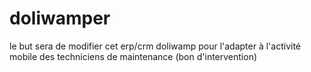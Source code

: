 # doliwamper
le but sera de modifier cet erp/crm doliwamp pour l'adapter à l'activité mobile des techniciens de maintenance (bon d'intervention)
